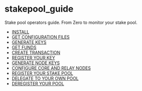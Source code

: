 # stakepool_guide
Stake pool operators guide. From Zero to monitor your stake pool.

  - [INSTALL](0_install.md)
  - [GET CONFIGURATION FILES](1_getConfigFiles.md)
  - [GENERATE KEYS](2_keys_and_addresses)  
  - [GET FUNDS](3_faucet.md)
  - [CREATE TRANSACTION](4_transactions.md)
  - [REGISTER YOUR KEY](5_register_key.md)
  - [GENERATE NODE KEYS](6_node_keys.md)
  - [CONFIGURE CORE AND RELAY NODES](7_core_relay.md)
  - [REGISTER YOUR STAKE POOL](8_register_stakepool.md)
  - [DELEGATE TO YOUR OWN POOL](9_delegate.md)
  - [DEREGISTER YOUR POOL]()
